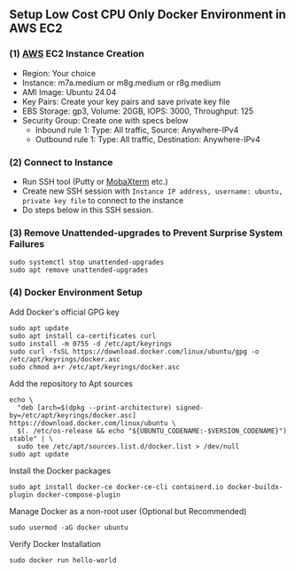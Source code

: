 ## Setup Low Cost CPU Only Docker Environment in AWS EC2

### (1) [AWS](https://aws.amazon.com/) EC2 Instance Creation
- Region: Your choice
- Instance: m7a.medium or m8g.medium or r8g.medium
- AMI Image: Ubuntu 24.04
- Key Pairs: Create your key pairs and save private key file
- EBS Storage: gp3, Volume: 20GB, IOPS: 3000, Throughput: 125
- Security Group: Create one with specs below
  - Inbound rule 1: Type: All traffic, Source: Anywhere-IPv4
  - Outbound rule 1: Type: All traffic, Destination: Anywhere-IPv4

### (2) Connect to Instance
- Run SSH tool (Putty or [MobaXterm](https://mobaxterm.mobatek.net/) etc.)
- Create new SSH session with `Instance IP address, username: ubuntu, private key file` to connect to the instance
- Do steps below in this SSH session.

### (3) Remove Unattended-upgrades to Prevent Surprise System Failures
```
sudo systemctl stop unattended-upgrades
sudo apt remove unattended-upgrades
```

### (4) Docker Environment Setup
Add Docker's official GPG key
```
sudo apt update
sudo apt install ca-certificates curl
sudo install -m 0755 -d /etc/apt/keyrings
sudo curl -fsSL https://download.docker.com/linux/ubuntu/gpg -o /etc/apt/keyrings/docker.asc
sudo chmod a+r /etc/apt/keyrings/docker.asc
```
Add the repository to Apt sources
```
echo \
  "deb [arch=$(dpkg --print-architecture) signed-by=/etc/apt/keyrings/docker.asc] https://download.docker.com/linux/ubuntu \
  $(. /etc/os-release && echo "${UBUNTU_CODENAME:-$VERSION_CODENAME}") stable" | \
  sudo tee /etc/apt/sources.list.d/docker.list > /dev/null
sudo apt update
```
Install the Docker packages
```
sudo apt install docker-ce docker-ce-cli containerd.io docker-buildx-plugin docker-compose-plugin
```
Manage Docker as a non-root user (Optional but Recommended)
```
sudo usermod -aG docker ubuntu
```
Verify Docker Installation
```
sudo docker run hello-world
```
